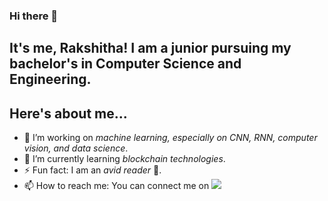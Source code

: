 ### Hi there 👋

## It's me, Rakshitha! I am a junior pursuing my bachelor's in Computer Science and Engineering.

<!--
**RakshithaKalkura/RakshithaKalkura** is a ✨ _special_ ✨ repository because its `README.md` (this file) appears on your GitHub profile.

Here are some ideas to get you started:
-->
## Here's about me...
- 🔭 I’m working on _machine learning, especially on CNN, RNN, computer vision, and data science_.
- 🌱 I’m currently learning _blockchain technologies_.
- ⚡ Fun fact: I am an _avid reader_ 📖.
- 📫 How to reach me: You can connect me on [<img src="https://img.shields.io/badge/LinkedIn-0077B5?style=for-the-badge&logo=linkedin&logoColor=white" />](https://www.linkedin.com/in/rakshitha-k-)


